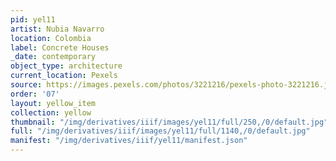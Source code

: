 ```yaml
---
pid: yel11
artist: Nubia Navarro
location: Colombia
label: Concrete Houses
_date: contemporary
object_type: architecture
current_location: Pexels
source: https://images.pexels.com/photos/3221216/pexels-photo-3221216.jpeg
order: '07'
layout: yellow_item
collection: yellow
thumbnail: "/img/derivatives/iiif/images/yel11/full/250,/0/default.jpg"
full: "/img/derivatives/iiif/images/yel11/full/1140,/0/default.jpg"
manifest: "/img/derivatives/iiif/yel11/manifest.json"
---
```

